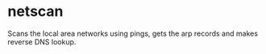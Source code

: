 # netscan
Scans the local area networks using pings, gets the arp records and makes reverse DNS lookup.
